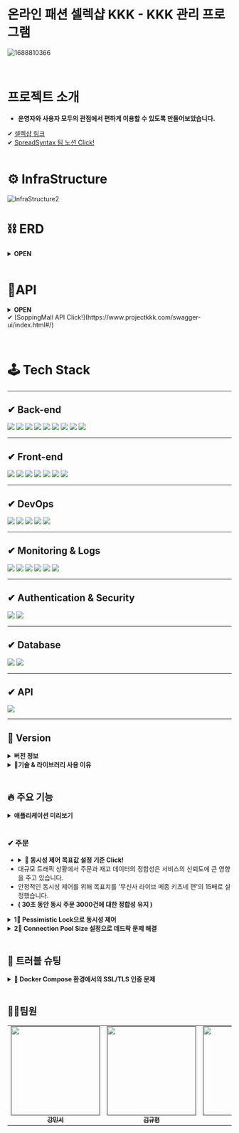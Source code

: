 # 온라인 패션 셀렉샵 KKK - KKK 관리 프로그램

![1688810366](https://github.com/user-attachments/assets/c2d896b0-4f05-460e-b9f6-7d81b27b3781)

<br/>


# 프로젝트 소개

- **운영자와 사용자 모두의 관점에서 편하게 이용할 수 있도록 만들어보았습니다.**




✔ [셀렉샵 링크](https://projectkkk.vercel.app/) <br>
✔ [SpreadSyntax 팀 노션 Click!](https://www.notion.so/115791ab9eb88017b3f4e771db6da68f?pvs=4)
<br/><br/>
# ⚙ InfraStructure 

![InfraStructure2](https://user-images.githubusercontent.com/112923814/207117134-890a5ce5-fc20-4b9b-a055-87cf071dd654.jpg)


# ⛓ ERD
<details>
  
<summary><strong> OPEN </strong></summary>
<div markdown="1"> 
1. 시스템의 데이터 구조를 시각적으로 표현</br>
2. 엔터티 간의 관계를 명확히 하여 데이터베이스 구현의 정확성을 높임</br>
3. ER 다이어그램은 팀 간의 소통을 원활</br>
4. 데이터 흐름과 비즈니스 로직을 명확히 정의하는 데 중요한 역할 </br> 
</br>

![KakaoTalk_20241212_230448293](https://github.com/user-attachments/assets/664aed92-f049-40fd-804d-cb78269179d8)

</div>
</details>
</br>

# 🧬API
<details>
  
<summary><strong> OPEN </strong></summary>
<div markdown="1"> 
1. RESTful API 호출 및 클라이언트와 서버 간의 데이터 처리 방법을 명확히 정의</br>
2. 각 API 엔드포인트의 기능, 요청 및 응답 형식, 파라미터 등을 상세히 기술하여 프론트엔드와 백엔드 개발자 간의 효율적인 협업을 촉진</br>
3. 이후 개발 과정에서 SpringDoc를 더 적극적으로 활용</br>
</br>

![KakaoTalk_20241212_230448293](https://github.com/user-attachments/assets/664aed92-f049-40fd-804d-cb78269179d8)

</div>
</details>
✔ [SoppingMall API Click!](https://www.projectkkk.com/swagger-ui/index.html#/)
</br></br></br>


# 🕹 Tech Stack
---

## ✔ Back-end  
<p>
  <img src="https://img.shields.io/badge/Java-007396?style=for-the-badge&logo=java&logoColor=white">
  <img src="https://img.shields.io/badge/Spring Framework-6DB33F?style=for-the-badge&logo=spring&logoColor=white">
  <img src="https://img.shields.io/badge/Spring Security-6DB33F?style=for-the-badge&logo=Spring-Security&logoColor=white">
  <img src="https://img.shields.io/badge/Spring Batch-6DB33F?style=for-the-badge&logo=spring&logoColor=white">
  <img src="https://img.shields.io/badge/JPA-999933?style=for-the-badge&logo=hibernate&logoColor=white">
  <img src="https://img.shields.io/badge/QueryDSL-FFCA28?style=for-the-badge&logo=apachemaven&logoColor=black">
  <img src="https://img.shields.io/badge/MySQL-4479A1?style=for-the-badge&logo=mysql&logoColor=white">
  <img src="https://img.shields.io/badge/Swagger-85EA2D?style=for-the-badge&logo=swagger&logoColor=black">
  <img src="https://img.shields.io/badge/JWT-000000?style=for-the-badge&logo=jsonwebtokens&logoColor=white">
</p>

---

## ✔ Front-end  
<p>
  <img src="https://img.shields.io/badge/HTML5-E34F26?style=for-the-badge&logo=html5&logoColor=white">
  <img src="https://img.shields.io/badge/CSS3-1572B6?style=for-the-badge&logo=css3&logoColor=white">
  <img src="https://img.shields.io/badge/JavaScript-F7DF1E?style=for-the-badge&logo=javascript&logoColor=black">
  <img src="https://img.shields.io/badge/React-61DAFB?style=for-the-badge&logo=react&logoColor=white">
  <img src="https://img.shields.io/badge/React Router-CA4245?style=for-the-badge&logo=react-router&logoColor=white">
  <img src="https://img.shields.io/badge/Axios-5A29E4?style=for-the-badge&logo=axios&logoColor=white">
  <img src="https://img.shields.io/badge/Vercel-000000?style=for-the-badge&logo=vercel&logoColor=white">
</p>

---

## ✔ DevOps  
<p>
  <img src="https://img.shields.io/badge/Docker-2496ED?style=for-the-badge&logo=docker&logoColor=white">
  <img src="https://img.shields.io/badge/Linux-FCC624?style=for-the-badge&logo=linux&logoColor=black">
  <img src="https://img.shields.io/badge/AWS-232F3E?style=for-the-badge&logo=amazonaws&logoColor=white">
  <img src="https://img.shields.io/badge/GCP-4285F4?style=for-the-badge&logo=googlecloud&logoColor=white">
  <img src="https://img.shields.io/badge/GitHub-181717?style=for-the-badge&logo=github&logoColor=white">
</p>

---

## ✔ Monitoring & Logs  
<p>
  <img src="https://img.shields.io/badge/Elasticsearch-005571?style=for-the-badge&logo=elasticsearch&logoColor=white">
  <img src="https://img.shields.io/badge/Logstash-005571?style=for-the-badge&logo=elastic&logoColor=white">
  <img src="https://img.shields.io/badge/Kafka-231F20?style=for-the-badge&logo=apachekafka&logoColor=white">
  <img src="https://img.shields.io/badge/Kibana-005571?style=for-the-badge&logo=elastic&logoColor=white">
  <img src="https://img.shields.io/badge/Amazon CloudWatch-FF4F8B?style=for-the-badge&logo=amazoncloudwatch&logoColor=white">
  <img src="https://img.shields.io/badge/Log4j2-FF5733?style=for-the-badge&logo=apache&logoColor=white">

</p>

---

## ✔ Authentication & Security  
<p>
  <img src="https://img.shields.io/badge/OAuth2-3C873A?style=for-the-badge&logo=oauth&logoColor=white">
  <img src="https://img.shields.io/badge/SSL/TLS-008080?style=for-the-badge&logo=letsencrypt&logoColor=white">
</p>

---

## ✔ Database  
<p>
  <img src="https://img.shields.io/badge/MySQL-4479A1?style=for-the-badge&logo=mysql&logoColor=white">
  <img src="https://img.shields.io/badge/Amazon RDS-527FFF?style=for-the-badge&logo=amazonrds&logoColor=white">

</p>

---

## ✔ API  
<p>
  <img src="https://img.shields.io/badge/REST API-02569B?style=for-the-badge&logo=postman&logoColor=white">
</p>

---

## 📣 Version  
<details>
<summary><strong>버전 정보</strong></summary>
<div markdown="1">
- Java: 17  
- Spring Boot: 3.x  
- MySQL: 8.0  
- Elasticsearch: 8.10.4  
- Docker: 24.0  
</div>
</details>



<details>
<summary><strong>📣기술 & 라이브러리 사용 이유</strong></summary>
<div markdown="1">   
  <br/>
  
<!-- 
|기술 스택| 사용 이유|
|:--|:--|
|Query DSL|현준|
|Full Text Search| 현준 |
|RDS- MySQL| 현준 |
|AWS ElastiCache for Redis| 제윤 |
|Faker| 수영 |
|Github Action| 수영 |
|AWS Elastic Beanstalk| 제윤 |
|Cloud Watch| 제윤 |
|AWS OpenSearch| 제윤 |
|Logback| 수영 |
|Junit 5| 수영 |
|TestContainer|제윤|
|React|제윤| -->

 
  
  <details>
  <summary><strong> 1️⃣ Query DSL</strong></summary>
    <div markdown="1"> 
      
1. 동적인 쿼리 작성이 필요했습니다.
2. 자동 완성 등 IDE의 도움을 받을 수 있어 편리합니다.
3. 문자가 아닌 코드로 쿼리를 작성함으로써, 컴파일 시점에 문법 오류를 쉽게 확인할 수 있어 더욱 안전합니다.
4. 쿼리 작성 시 제약 조건 등을 메서드 추출을 통해 재사용할 수 있었고 가독성이 좋아졌습니다.
      
  </details> 
  
  <details>
  <summary><strong> 2️⃣ Full Text Search</strong></summary>
    <div markdown="1">     
      
  - 대용량 데이터에서 빠른 키워드 조회를 위해 사용했습니다.
      
    </div>
  </details> 
  
  <details>
  <summary><strong> 3️⃣ RDS- MySQL</strong></summary>
    <div markdown="1">     
    <br>
    
- 대용량 데이터를 다루기 때문에 PostgreSQL과 MySQL 사이에서 고민을 했는데 MySQL을 선택한 이유에 대해서 작성해 보았습니다.

1. 프로젝트 전 MySQL을 미리 학습한 경험이 있어 빠르게 마무리해야 하는 프로젝트 특성 상 다른 DB보다 빠르게 프로젝트에 적용이 가능하기 때문에 선택했습니다.
2. 단순 CRUD 시 MySQL의 성능이 조금 더 우수했습니다.
    
    PostgreSQL은 Update시 MySQL과는 다르게 변경 전 값을 삭제 마크처리 후 변경 후 값을 새 행으로 추가하는 방식으로 작업이 진행되기 때문에 Update의 성능이 떨어졌고, Update 기능이 많이 일어나는 프로젝트 특성 상 MySQL을 사용하는 것이 적합하다고 생각했습니다. (그래서 PostgreSQL은 보통 Insert, Select 위주의 서비스에 사용된다고 합니다.)
    

3. 현업에서 MySQL의 점유율 높기 때문에 레퍼런스를 찾기 쉬웠습니다.
    
    PostgreSQL도 4위의 점유율과 급격하게 성장하고 있지만 MySQL은 전 세계 2위의 점유율을 가지고 있고 오랫동안 높은 점유율을 가지고 있기 때문에 개발을 공부하는 입장으로서 많은 레퍼런스들을 참고 할 수 있다는 점에서 선택하였습니다.
   
    </div>
  </details> 
  
    
  <details>
  <summary><strong> 4️⃣ AWS ElastiCache for Redis</strong></summary>
    <div markdown="1">
      1. AWS 아키텍처로 구성된 프로젝트에서 최적화된 서비스와 팀 프로젝트 환경에서 효과적인 모니터링을 위해서 AWS 클라우드 제품을 사용했습니다.
      2. 다양한 데이터 타입과 영속화가 필요했습니다.
    
  </details> 
  
    
  <details>
  <summary><strong> 5️⃣ Faker & SQLAlchemy</strong></summary>
    <div markdown="1">     
      
- 1000만건 상품 데이터를 목표로 하였기 때문에 실제 의류 쇼핑몰 크롤링을 하기에는 무리가 있다고 판단하여 더미데이터 생성을 하기로 결정하였습니다.
- 카테고리별로 다른 상품 이름, 사진을 생성해야 하고, 상품과 주문 생성일자가 Primary key인 id에 따라 증가하도록 데이터를 구성할 수 있어야 하고 생성한 대량의 데이터를 손쉽게 RDS MySQL DB로 보낼 수 있어야 했습니다.
- 파이썬 Faker 라이브러리로 위 조건을 만족하는 더미데이터를 생성했고 Python과 MySQL을 연결시켜주는 라이브러리 mysqlclient를 설치하고 파이썬의 ORM인 SQLAlchemy를 이용하여 생성한 더미데이터 1000만 건을 데이터베이스에 입력했습니다.
    
  </details> 
  
    
    
  <details>
  <summary><strong> 6️⃣ Github Action</strong></summary>
    <div markdown="1">     
    
    - 비용에 문제가 발생하지 않습니다.
    - 클라우드에서 동작하므로 서버 설치가 필요하지 않습니다.
    - Github Repository로 관리하는 프로젝트이기에 호환이 좋고 Github 이벤트(ex. PR) 처리가 가능합니다.
    - GitHub의 완전 관리 서비스이기에 사용이 편리하기에 인프라를 관리하는데 드는 코스트를 낮출 수 있습니다.
      
    </div>
  </details> 
  
    
    
  <details>
  <summary><strong> 7️⃣ AWS Elastic Beanstalk</strong></summary>
    <div markdown="1">
    
<!--  -->
- 다양한 인프라 서비스를 간편하게 사용할 수 있습니다.
< 용량 프로비저닝, 로드 밸런싱, 모니터링, 협업 도구 >
- Github에서 통합이 가능
- 완전 관리형 서비스 사용으로 프로젝트에서 인프라에 사용하는 코스트를 낮출 수 있음
  
    </div>
  </details> 
  
    
    
  <details>
  <summary><strong> 8️⃣ Logback</strong></summary>  
  <div markdown="1">     
  
  - 개발 과정에서 문제 원인 파악 및 개발의 안정성 확보를 위해 콘솔 로그 외의 로그 관리의 필요성을 느꼈습니다.
  - Spring Boot에서 로깅은 대표적으로 Log4j, Logback, Log4j2으로 로그 구현체를 사용합니다.
  - Log4j는 가장 오래된 프레임워크이며 2015년에 단종되었기 때문에 선택지에서 제외하였습니다.
  - Logback은 Log4j를 개발한 개발자가 개발한 Log4j의 후속 버전으로 지속적으로 업데이트되고 있습니다.
  - Log4j2는 가장 최근에 나온 로깅 프레임워크로 logback과 마찬가지로 필터링 기능과 자동 리로드 기능을 가지고 있습니다. logback과의 가장 큰 차이점은 Multi Thread 환경에서 비동기 로거(Async Logger)의 경우 log4j, logback 보다 처리량이 더 높고, 대기 시간이 훨씬 짧습니다. 또한 람다 표현식과 사용자 정의 로그 레벨도 지원합니다.
  - 로깅으로 DB관련 로그, 에러 로그, api 통신 로그를 분리해 파일로 관리하는 것을 목표로 했기 때문에 스프링 기본 설정인 logback 사용을 결정하였습니다.     
  - ConsoleAppender로 Info레벨 이상 로그를 콘솔에 출력,RollingFileAppender로 Debug레벨 이상 DB관련 로그와 Warn레벨 이상 에러로그를 각각 다른 파일로 저장하고
logback-access 모듈을 이용해 api 통신 관련 통신 로그 또한 파일로 저장하여 모니터링하였습니다.
 </div>
  </details> 
  
    
    
  <details>
  <summary><strong> 9️⃣ JUnit5 & Jacoco</strong></summary>
    <div markdown="1">     
      
 - Spring Boot 2.2.0 버전부터 JUnit5가 기본으로 채택되었으며 JUnit4보다 다양한 기능이 제공되어 JUnit5로 테스트 코드를 작성하였습니다.<br/>
 - 컨트롤러 테스트는 @WebMvcTest 어노테이션으로 Web Layer에만 집중하여 테스트하였으며, 서비스 테스트는 모듈 간의 상호작용이 정상적으로 수행되는지 확인하기 위해 통합 테스트를 진행했습니다.<br/>
 - JUnit 테스트 결과를 바탕으로 커버리지를 결과를 리포트해주는 Jacoco 라이브러리를 도입하여 구문 커버리지를 측정하며 안 쓰이는 코드와 어노테이션을 확인하며 리팩토링을 진행하였습니다.
 </div>
  </details> 
  
      
    
  <details>
  <summary><strong> 🔟 TestContainer</strong></summary>
    <div markdown="1">     
    <br>
    
- DB를 사용한 서비스 코드를 어느 환경에서든 바로 테스트가 가능하게 하기 위해서 사용했습니다.

<!--     </div> -->
  </details> 
  
  
</div>
</details>
<br/>


## 🔥 주요 기능

<details> 
<summary><strong> 애플리케이션 미리보기 </strong></summary>
<div markdown="1">      
</br> 
 
| **ELK를 활용한 대시보드 구성** | **메인페이지 랭킹보드** |
| :---: | :---: |
| <img src="https://user-images.githubusercontent.com/112923814/208289007-d9dcc5ad-4b5d-4507-b77a-1285910eb93d.gif" width="70%" height="70%"/> | <img src="https://user-images.githubusercontent.com/112923814/208288878-e6405325-aa81-46f9-a43c-acbd68135c3b.gif" width="70%" height="70%"/> |
| **필터링 검색** | **키워드 검색** |
| <img src="https://user-images.githubusercontent.com/112923814/208288950-e9c3acfb-71c0-468a-a7e7-808f821f9e9f.gif" width="70%" height="70%"/>  | <img src="https://user-images.githubusercontent.com/112923814/208288955-8ca24c79-c5e8-4acb-a928-bab62156b6e4.gif" width="70%" height="70%"/>  |
| **장바구니** | **주문** |
| <img src="https://user-images.githubusercontent.com/112923814/208288959-bf086f38-0c6d-4ccb-b229-52b5a6a1ecfd.gif" width="70%" height="70%"/>  | <img src="https://user-images.githubusercontent.com/112923814/208288954-76a59d7b-2668-4575-862e-80644aa4b6f0.gif" width="70%" height="70%"/>  |
  
</div>
</details>
<br>


### ✔ 주문
  - <details><summary><strong> 📢 동시성 제어 목표값 설정 기준 Click!</strong></summary><div markdown="1"></br><pre><strong>온라인 패션 스토어 무신사가 선보인 패션 특화 라이브 방송 ‘무신사 라이브’ 메종 키츠네 편이 방송 시작 5분 만에 매출 1억 원을 돌파했습니다.</br>동시 상품의 주문으로 가정했을 때 300초 동안 2000건의 주문이 발생한 상황입니다.</strong> (상품 가격 50,000원 기준)</pre></div></details>
  - 대규모 트래픽 상황에서 주문과 재고 데이터의 정합성은 서비스의 신뢰도에 큰 영향을 주고 있습니다.
  - 안정적인 동시성 제어를 위해 목표치를 '무신사 라이브 메종 키츠네 편'의 15배로 설정했습니다.
  - **( 30초 동안 동시 주문 3000건에 대한 정합성 유지 )**

<details>
<summary><strong> 1⃣ Pessimistic Lock으로 동시성 제어</strong></summary>
<div markdown="1">   
<br>

  - 트랜잭션이 시작될 때 MySQL DB에 Exclusive Lock을 걸어 Race Condition을 해결했습니다.
  - 서비스 코드에서 재고 변경 로직의 트랜잭션을 분리해 효율적으로 처리했습니다.
  - **부하테스트 결과 30초 동안 이루어지는 3000건의 동일 상품 주문 데이터 정합성을 유지 성공했습니다.**</br></br>
  
</div>
</details>

<details>
<summary><strong> 2⃣ Connection Pool Size 설정으로 데드락 문제 해결</strong></summary>
<div markdown="1">       
<br>
  
  - Pessimistic Lock은 데드락 발생 가능성이 있었습니다.
  - 데드락을 피하는 Connection Pool Size 공식과 JMeter 부하테스트를 통해 데드락을 회피할 수 있으며</br>에러율이 가장 낮은 지점(20)을 발견하고 적용하였습니다.
  - **Default Connection Pool Size인 10개 기준보다 에러율이 10% 하락했습니다.**</br>
  
</div>
</details>
<br/>

## 🎯 트러블 슈팅

<details>
<summary><strong>📌 Docker Compose 환경에서의 SSL/TLS 인증 문제</strong></summary>
<div markdown="1">       
❗ 문제상황

Docker Compose로 구성된 MSA 환경(Zookeeper, Kafka, ELK Stack, Spring Boot)에서 지속적인 SSL 인증 문제 발생
Let's Encrypt 인증서로 서비스 간 통신 암호화 시도 중 보안 검증 및 SAN 필드 설정 오류 발생

🔍 원인 분석

Let's Encrypt 인증서 설정 문제

SAN(Subject Alternative Name) 필드에 서브도메인(DNS) 미지정
다중 서비스 환경에서 TLS 인증서 검증 실패


Docker 컨테이너 구성 이슈

서비스별(Elasticsearch, Kafka, Kibana) SSL 설정 불일치
인증서 경로, 비밀번호, PKCS12 형식 설정 불일치로 보안 검증 실패


서버 간 호환성 문제

Spring Boot와 Elasticsearch 간 HTTPS 통신 시 SSL 검증 오류



💡 해결 과정

SAN 필드 포함 인증서 재발급
Copy# 도메인 구성
elasticsearch.www.projectkkk.com
kafka.www.projectkkk.com
kibana.www.projectkkk.com
logstash.www.projectkkk.com
www.projectkkk.com

SSL 설정 표준화
yamlCopy# Docker 볼륨 설정
volumes:
  - ./www.projectkkk.pkcs12:/usr/share/elasticsearch/config/www.projectkkk.pkcs12
  - ./www.projectkkk.pkcs12:/usr/share/logstash/config/www.projectkkk.pkcs12
  - ./www.projectkkk.pkcs12:/usr/share/kibana/config/www.projectkkk.pkcs12

서비스별 SSL 설정 최적화
propertiesCopy# Spring Boot SSL 설정
SPRING_ELASTICSEARCH_REST_SSL_TRUST_STORE: /usr/share/elasticsearch/config/www.projectkkk.pkcs12
SPRING_ELASTICSEARCH_REST_SSL_TRUST_STORE_PASSWORD: ${CA_PASSWORD}
SPRING_ELASTICSEARCH_REST_SSL_KEY_STORE: /usr/share/springboot/config/www.projectkkk.pkcs12
SPRING_ELASTICSEARCH_REST_SSL_KEY_STORE_PASSWORD: ${SPRINGBOOT_PASSWORD}

# Elasticsearch SSL 설정
xpack.security.http.ssl.enabled: true
xpack.security.transport.ssl.enabled: true

연결 검증 프로세스 구축

환경 변수(ELASTIC_PASSWORD, KEYSTORE_PASSWORD 등) 유효성 검증
서비스별 연결 상태 점검:

Elasticsearch: https://elasticsearch.www.projectkkk.com:9200
Kibana: https://www.projectkkk.com:5601
Logstash → Elasticsearch SSL 인증
Spring Boot ↔ Elasticsearch HTTPS 통신





✔ 결과

보안 강화

서비스 간 TLS 보안 적용 완료
SSL 검증 모드 'full' 설정으로 보안 강화
SAN 필드를 통한 다중 서브도메인 지원


시스템 안정성

Docker Compose 환경에서 서비스 간 안정적인 HTTPS 통신 구현
통일된 인증서 관리로 운영 효율성 향상
서비스 간 유기적 연동 구조 확립


기술적 성장

Docker 기반 MSA 환경의 보안 설정에 대한 이해도 향상
SSL/TLS 인증서 관리 및 서비스 간 보안 통신 구현 경험 획득
컨테이너 기반 서비스의 보안 아키텍처 설계 역량 강화



</div>
</details>



<br/>


## 🧑‍💻팀원

<table>
  <tbody>
    <tr>
      <td align="center"><a href=""><img src="" width="200px;" /><br /><sub><b>강민서</b></sub></a><br /></td>
      <td align="center"><a href=""><img src="" width="200px;" /><br /><sub><b>김규현</b></sub></a><br /></td>
      <td align="center"><a href=""><img src="https://github.com/user-attachments/assets/3ec996b5-2762-4378-b38a-8c611dd5567d" width="200px; "/><br /><sub><b>최영원</b></sub></a><br /></td>
     <tr/>

  </tbody>
</table>
